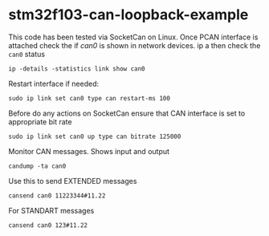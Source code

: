 # stm32f103-can-loopback-example
This code has been tested via SocketCan on Linux.
Once PCAN interface is attached check the if *can0* is shown in network devices.
ip a
then check the `can0` status

`ip -details -statistics link show can0`

Restart interface if needed:

`sudo ip link set can0 type can restart-ms 100`

Before do any actions on SocketCan ensure that CAN interface is set to appropriate bit rate

`sudo ip link set can0 up type can bitrate 125000`

Monitor CAN messages. Shows input and output

`candump -ta can0`

Use this to send EXTENDED messages

`cansend can0 11223344#11.22`

For STANDART messages

`cansend can0 123#11.22`


